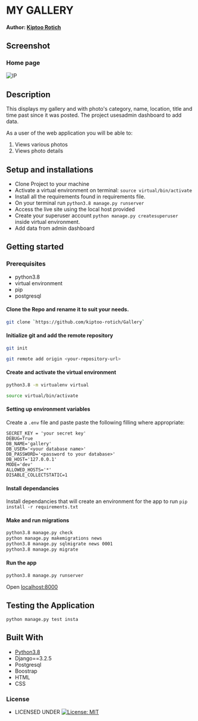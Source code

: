 #  MY GALLERY

#### Author: [Kiptoo Rotich](https://github.com/kiptoo-rotich)

## Screenshot
### Home page
![IP](https://user-images.githubusercontent.com/48821300/124427808-8f984d00-dd74-11eb-816b-7dad48e0b77b.png)


## Description
This displays my gallery  and with photo's category,  name, location,  title and time past since it was posted. The project usesadmin dashboard to add data.

As a user of the web application you will be able to:

1. Views various photos
2. Views photo details


## Setup and installations
* Clone Project to your machine
* Activate a virtual environment on terminal: `source virtual/bin/activate`
* Install all the requirements found in requirements file.
* On your terminal run `python3.8 manage.py runserver`
* Access the live site using the local host provided
* Create your superuser account `python manage.py createsuperuser` inside virtual environment.
* Add data from admin dashboard



## Getting started

### Prerequisites
* python3.8
* virtual environment
* pip
* postgresql
  

#### Clone the Repo and rename it to suit your needs.
```bash
git clone `https://github.com/kiptoo-rotich/Gallery`
```
#### Initialize git and add the remote repository
```bash
git init
```
```bash
git remote add origin <your-repository-url>
```

#### Create and activate the virtual environment
```bash
python3.8 -m virtualenv virtual
```

```bash
source virtual/bin/activate
```

#### Setting up environment variables
Create a `.env` file and paste paste the following filling where appropriate:
```
SECRET_KEY = 'your secret key'
DEBUG=True
DB_NAME='gallery'
DB_USER='<your database name>'
DB_PASSWORD='<password to your database>'
DB_HOST='127.0.0.1'
MODE='dev'
ALLOWED_HOSTS='*'
DISABLE_COLLECTSTATIC=1
```

#### Install dependancies
Install dependancies that will create an environment for the app to run
`pip install -r requirements.txt`

#### Make and run migrations
```bash
python3.8 manage.py check
python manage.py makemigrations news
python3.8 manage.py sqlmigrate news 0001
python3.8 manage.py migrate
```

#### Run the app
```bash
python3.8 manage.py runserver
```
Open [localhost:8000](http://127.0.0.1:8000/)



## Testing the Application
`python manage.py test insta`
        
## Built With

* [Python3.8](https://docs.python.org/3/)
* Django==3.2.5
* Postgresql 
* Boostrap
* HTML
* CSS


### License

* LICENSED UNDER  [![License: MIT](https://img.shields.io/badge/License-MIT-yellow.svg)](license)